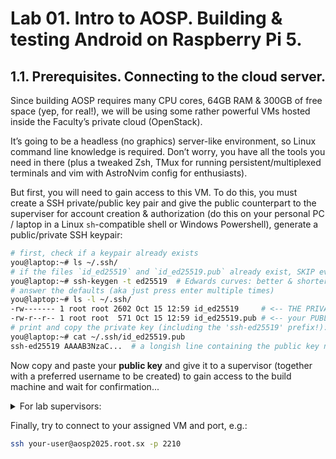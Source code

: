 # Lab 01. Intro to AOSP. Building & testing Android on Raspberry Pi 5.

## 1.1. Prerequisites. Connecting to the cloud server.

Since building AOSP requires many CPU cores, 64GB RAM & 300GB of free space
(yep, for real!), we will be using some rather powerful VMs hosted inside the
Faculty’s private cloud (OpenStack).

It’s going to be a headless (no graphics) server-like environment, so Linux
command line knowledge is required. Don’t worry, you have all the tools you need
in there (plus a tweaked Zsh, TMux for running persistent/multiplexed terminals
and vim with AstroNvim config for enthusiasts).

But first, you will need to gain access to this VM. To do this, you must create
a SSH private/public key pair and give the public counterpart to the superviser
for account creation & authorization (do this on your personal PC / laptop in a
Linux `sh`-compatible shell or Windows Powershell), generate a public/private
SSH keypair:

```sh
# first, check if a keypair already exists
you@laptop:~# ls ~/.ssh/
# if the files `id_ed25519` and `id_ed25519.pub` already exist, SKIP everything else!
you@laptop:~# ssh-keygen -t ed25519  # Edwards curves: better & shorter keys!
# answer the defaults (aka just press enter multiple times)
you@laptop:~# ls -l ~/.ssh/
-rw------- 1 root root 2602 Oct 15 12:59 id_ed25519     # <-- THE PRIVATE KEY, keep secret!
-rw-r--r-- 1 root root  571 Oct 15 12:59 id_ed25519.pub # <-- your PUBLIC key to give away!
# print and copy the private key (including the 'ssh-ed25519' prefix!):
you@laptop:~# cat ~/.ssh/id_ed25519.pub
ssh-ed25519 AAAAB3NzaC...  # a longish line containing the public key number + email
```

Now copy and paste your **public key** and give it to a supervisor (together
with a preferred username to be created) to gain access to the build machine and
wait for confirmation...

<details>
  <summary>For lab supervisors:</summary>
  
  Supervisors will allocate the user a shared VM using a shared spreadsheet, 
  then configure a new user:
  ```sh
  # first, SSH into the target machine (where $IDX is the VM's index)
  ssh admin@aosp2025.root.sx -p $(( 2200 + IDX ))
  # e.g., ssh aosp2025.root.sx -p 2201
  ````
  Then, after connecting to the VM:
  ```sh
  sudo builder-add-user.sh $NEW_USER_NAME
  sudo builder-add-key.sh $NEW_USER_NAME "$STUDENT_PUBLIC_KEY"
  ```

</details>

Finally, try to connect to your assigned VM and port, e.g.:

```sh
ssh your-user@aosp2025.root.sx -p 2210
```
